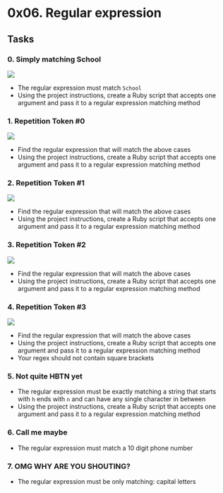 # 0x06. Regular expression
## Tasks

### 0. Simply matching School


![](https://s3.amazonaws.com/alx-intranet.hbtn.io/uploads/medias/2020/9/ec65557f0da1fbfbff6659413885e4d4822f5b1d.png?X-Amz-Algorithm=AWS4-HMAC-SHA256&X-Amz-Credential=AKIARDDGGGOUSBVO6H7D%2F20230801%2Fus-east-1%2Fs3%2Faws4_request&X-Amz-Date=20230801T143017Z&X-Amz-Expires=86400&X-Amz-SignedHeaders=host&X-Amz-Signature=522bf333265067afe2eeb0f474afd68e7d8d2542e1cc0db0c5da8827bfb08348)
-   The regular expression must match `School`
-   Using the project instructions, create a Ruby script that accepts one argument and pass it to a regular expression matching method



### 1. Repetition Token #0


![](https://s3.amazonaws.com/alx-intranet.hbtn.io/uploads/medias/2020/9/e7db3c377d46453588fc84f3a975661d142fee91.png?X-Amz-Algorithm=AWS4-HMAC-SHA256&X-Amz-Credential=AKIARDDGGGOUSBVO6H7D%2F20230801%2Fus-east-1%2Fs3%2Faws4_request&X-Amz-Date=20230801T143017Z&X-Amz-Expires=86400&X-Amz-SignedHeaders=host&X-Amz-Signature=68cb603a269272d98a29612d48da742ac2ebdd45bd42e533849787d523178452)
-   Find the regular expression that will match the above cases
-   Using the project instructions, create a Ruby script that accepts one argument and pass it to a regular expression matching method



### 2. Repetition Token #1


![](https://s3.amazonaws.com/alx-intranet.hbtn.io/uploads/medias/2020/9/c59ff11db195d5cf17d1790a5141ae2f234786d2.png?X-Amz-Algorithm=AWS4-HMAC-SHA256&X-Amz-Credential=AKIARDDGGGOUSBVO6H7D%2F20230801%2Fus-east-1%2Fs3%2Faws4_request&X-Amz-Date=20230801T143017Z&X-Amz-Expires=86400&X-Amz-SignedHeaders=host&X-Amz-Signature=8f11ded04743ca99de9b8afd53f8d9125cf192a8e3aa77c12140472770685910)


-   Find the regular expression that will match the above cases
-   Using the project instructions, create a Ruby script that accepts one argument and pass it to a regular expression matching method

### 3. Repetition Token #2


![](https://s3.amazonaws.com/alx-intranet.hbtn.io/uploads/medias/2020/9/3b6bf4aeca6a0c2de584e7f5d68d11eef57ce205.png?X-Amz-Algorithm=AWS4-HMAC-SHA256&X-Amz-Credential=AKIARDDGGGOUSBVO6H7D%2F20230801%2Fus-east-1%2Fs3%2Faws4_request&X-Amz-Date=20230801T143017Z&X-Amz-Expires=86400&X-Amz-SignedHeaders=host&X-Amz-Signature=cb3aa5f0709dbf3186ed1f473496ff2d9cebc7ada42dedca5b3d8bafecc3465b)
-   Find the regular expression that will match the above cases
-   Using the project instructions, create a Ruby script that accepts one argument and pass it to a regular expression matching method

### 4. Repetition Token #3



![](https://s3.amazonaws.com/alx-intranet.hbtn.io/uploads/medias/2020/9/f8dbcb9cf5ae569a8645027dc46e81cb372ce28e.png?X-Amz-Algorithm=AWS4-HMAC-SHA256&X-Amz-Credential=AKIARDDGGGOUSBVO6H7D%2F20230801%2Fus-east-1%2Fs3%2Faws4_request&X-Amz-Date=20230801T143017Z&X-Amz-Expires=86400&X-Amz-SignedHeaders=host&X-Amz-Signature=4121e5e89f4f22d9e35ec8849a9f8f2676a46baadca2aa4e2556cf2f22b66cbe)
-   Find the regular expression that will match the above cases
-   Using the project instructions, create a Ruby script that accepts one argument and pass it to a regular expression matching method
-   Your regex should not contain square brackets

### 5. Not quite HBTN yet

-   The regular expression must be exactly matching a string that starts with `h` ends with `n` and can have any single character in between
-   Using the project instructions, create a Ruby script that accepts one argument and pass it to a regular expression matching method

### 6. Call me maybe


-   The regular expression must match a 10 digit phone number



### 7. OMG WHY ARE YOU SHOUTING?

-   The regular expression must be only matching: capital letters

